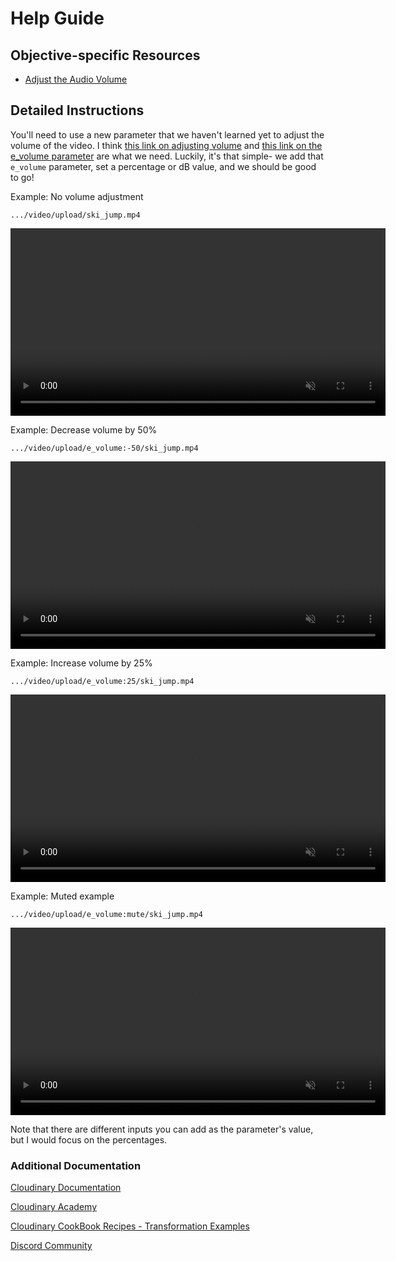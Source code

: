 # Help Guide

## Objective-specific Resources
- [Adjust the Audio Volume](https://cloudinary.com/documentation/audio_transformations?utm_source=twilio&utm_medium=event&utm_campaign=cloudinary-twilioquest-2021#adjust_the_audio_volume) 

## Detailed Instructions
You'll need to use a new parameter that we haven't learned yet to adjust the volume of the video. I think [this link on adjusting volume](https://cloudinary.com/documentation/audio_transformations?utm_source=twilio&utm_medium=event&utm_campaign=cloudinary-twilioquest-2021#adjust_the_audio_volume) and [this link on the e_volume parameter](https://cloudinary.com/documentation/transformation_reference?utm_source=twilio&utm_medium=event&utm_campaign=cloudinary-twilioquest-2021#e_volume) are what we need. Luckily, it's that simple- we add that `e_volume` parameter, set a percentage or dB value, and we should be good to go!


Example: No volume adjustment

~~~text
.../video/upload/ski_jump.mp4
~~~
<div>
   <video muted controls width="600">
      <source src="https://res.cloudinary.com/demo/video/upload/ski_jump.mp4" type="video/mp4">
   </video>
</div>

Example: Decrease volume by 50%

~~~text
.../video/upload/e_volume:-50/ski_jump.mp4
~~~
<div>
   <video muted controls width="600">
      <source src="https://res.cloudinary.com/demo/video/upload/e_volume:-50/ski_jump.mp4" type="video/mp4">
   </video>
</div>

Example: Increase volume by 25%

~~~text
.../video/upload/e_volume:25/ski_jump.mp4
~~~
<div>
   <video muted controls width="600">
      <source src="https://res.cloudinary.com/demo/video/upload/e_volume:25/ski_jump.mp4" type="video/mp4">
   </video>
</div>

Example: Muted example

~~~text
.../video/upload/e_volume:mute/ski_jump.mp4
~~~
<div>
   <video muted controls width="600">
      <source src="https://res.cloudinary.com/demo/video/upload/e_volume:mute/ski_jump.mp4" type="video/mp4">
   </video>
</div>


Note that there are different inputs you can add as the parameter's value, but I would focus on the percentages.



### Additional Documentation

[Cloudinary Documentation](https://cloudinary.com/documentation?utm_source=twilio&utm_medium=event&utm_campaign=cloudinary-twilioquest-2021)

[Cloudinary Academy](https://training.cloudinary.com?utm_source=twilio&utm_medium=event&utm_campaign=cloudinary-twilioquest-2021)

[Cloudinary CookBook Recipes - Transformation Examples](https://cloudinary.com/cookbook?utm_source=twilio&utm_medium=event&utm_campaign=cloudinary-twilioquest-2021)

[Discord Community](https://discord.gg/CCsubwFbvd)